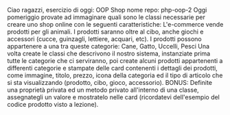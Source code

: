 Ciao ragazzi,
esercizio di oggi: OOP Shop
nome repo: php-oop-2
Oggi pomeriggio provate ad immaginare quali sono le classi necessarie per creare uno shop online con le seguenti caratteristiche:
L'e-commerce vende prodotti per gli animali.
I prodotti saranno oltre al cibo, anche giochi e accessori (cucce, guinzagli, lettiere, acquari, etc).
I prodotti possono appartenere a una tra queste categorie:
Cane, Gatto, Uccelli, Pesci
Una volta create le classi che descrivono il nostro sistema, instanziate prima tutte le categorie che ci serviranno, poi create alcuni prodotti appartenenti a differenti categorie e stampate delle card contenenti i dettagli dei prodotti, come immagine, titolo, prezzo, icona della categoria ed il tipo di articolo che si sta visualizzando (prodotto, cibo, gioco, accessorio).
BONUS:
Definite una proprietà privata ed un metodo privato all'interno di una classe, assegnategli un valore e mostratelo nelle card (ricordatevi dell'esempio del codice prodotto visto a lezione).
